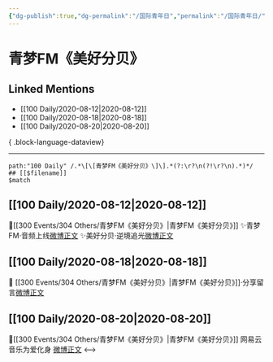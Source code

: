 ```yaml
---
{"dg-publish":true,"dg-permalink":"/国际青年日","permalink":"/国际青年日/","created":"2023-04-07T11:41:02.000+08:00","updated":"2023-04-10T17:18:29.000+08:00"}
---
```


# 青梦FM《美好分贝》

## Linked Mentions
- [[100 Daily/2020-08-12\|2020-08-12]]
- [[100 Daily/2020-08-18\|2020-08-18]]
- [[100 Daily/2020-08-20\|2020-08-20]]

{ .block-language-dataview}

---

```expander
path:"100 Daily" /.*\[\[青梦FM《美好分贝》\]\].*(?:\r?\n(?!\r?\n).*)*/
## [[$filename]]
$match
```
## [[100 Daily/2020-08-12\|2020-08-12]]
💫[[300 Events/304 Others/青梦FM《美好分贝》\|青梦FM《美好分贝》]]
✨青梦FM·音频上线[微博正文](https://m.weibo.cn/6466290670/4537109622562379)
✨美好分贝·逆境追光[微博正文](https://m.weibo.cn/6466290670/4537181962508302)
## [[100 Daily/2020-08-18\|2020-08-18]]
💫 [[300 Events/304 Others/青梦FM《美好分贝》\|青梦FM《美好分贝》]]·分享留言[微博正文](https://m.weibo.cn/6466290670/4539258947764450)
## [[100 Daily/2020-08-20\|2020-08-20]]
🌟[[300 Events/304 Others/青梦FM《美好分贝》\|青梦FM《美好分贝》]] 网易云音乐为爱化身 [微博正文](https://m.weibo.cn/6466290670/4539993144691311)
<-->